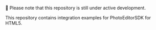 :rotating_light: Please note that this repository is still under active development.

This repository contains integration examples for PhotoEditorSDK for HTML5.
